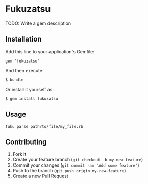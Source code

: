 # Fukuzatsu

TODO: Write a gem description

## Installation

Add this line to your application's Gemfile:

    gem 'fukuzatsu'

And then execute:

    $ bundle

Or install it yourself as:

    $ gem install fukuzatsu

## Usage

    fuku parse path/to/file/my_file.rb

## Contributing

1. Fork it
2. Create your feature branch (`git checkout -b my-new-feature`)
3. Commit your changes (`git commit -am 'Add some feature'`)
4. Push to the branch (`git push origin my-new-feature`)
5. Create a new Pull Request
